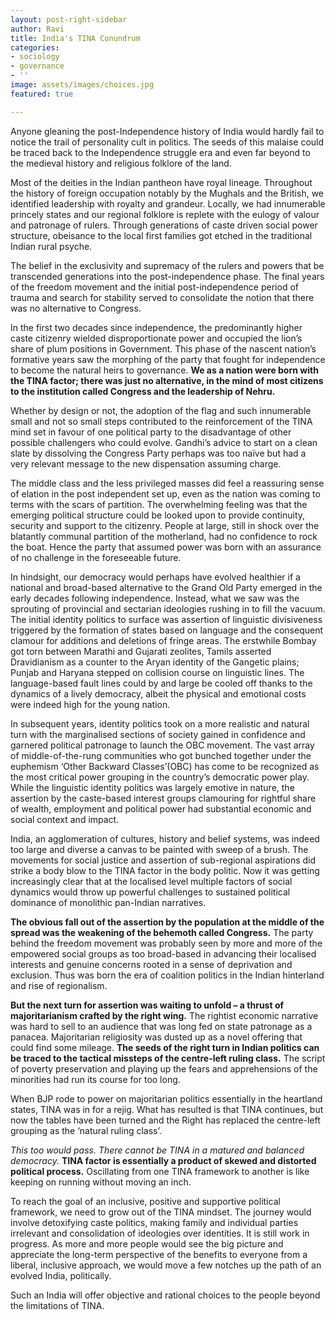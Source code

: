 ```yaml
---
layout: post-right-sidebar
author: Ravi
title: India's TINA Conundrum
categories:
- sociology
- governance
- ''
image: assets/images/choices.jpg
featured: true

---
```

Anyone gleaning the post-Independence history of India would hardly fail to notice the trail of personality cult in politics. The seeds of this malaise could be traced back to the Independence struggle era and even far beyond to the medieval history and religious folklore of the land.

Most of the deities in the Indian pantheon have royal lineage. Throughout the history of foreign occupation notably by the Mughals and the British, we identified leadership with royalty and grandeur. Locally, we had innumerable princely states and our regional folklore is replete with the eulogy of valour and patronage of rulers. Through generations of caste driven social power structure, obeisance to the local first families got etched in the traditional Indian rural psyche.

The belief in the exclusivity and supremacy of the rulers and powers that be transcended generations into the post-independence phase. The final years of the freedom movement and the initial post-independence period of trauma and search for stability served to consolidate the notion that there was no alternative to Congress.

In the first two decades since independence, the predominantly higher caste citizenry wielded disproportionate power and occupied the lion’s share of plum positions in Government. This phase of the nascent nation’s formative years saw the morphing of the party that fought for independence to become the natural heirs to governance. **We as a nation were born with the TINA factor; there was just no alternative, in the mind of most citizens to the institution called Congress and the leadership of Nehru.**

Whether by design or not, the adoption of the flag and such innumerable small and not so small steps contributed to the reinforcement of the TINA mind set in favour of one political party to the disadvantage of other possible challengers who could evolve. Gandhi’s advice to start on a clean slate by dissolving the Congress Party perhaps was too naïve but had a very relevant message to the new dispensation assuming charge.

The middle class and the less privileged masses did feel a reassuring sense of elation in the post independent set up, even as the nation was coming to terms with the scars of partition. The overwhelming feeling was that the emerging political structure could be looked upon to provide continuity, security and support to the citizenry. People at large, still in shock over the blatantly communal partition of the motherland, had no confidence to rock the boat. Hence the party that assumed power was born with an assurance of no challenge in the foreseeable future.

In hindsight, our democracy would perhaps have evolved healthier if a national and broad-based alternative to the Grand Old Party emerged in the early decades following independence. Instead, what we saw was the sprouting of provincial and sectarian ideologies rushing in to fill the vacuum. The initial identity politics to surface was assertion of linguistic divisiveness triggered by the formation of states based on language and the consequent clamour for additions and deletions of fringe areas. The erstwhile Bombay got torn between Marathi and Gujarati zeolites, Tamils asserted Dravidianism as a counter to the Aryan identity of the Gangetic plains; Punjab and Haryana stepped on collision course on linguistic lines. The language-based fault lines could by and large be cooled off thanks to the dynamics of a lively democracy, albeit the physical and emotional costs were indeed high for the young nation.

In subsequent years, identity politics took on a more realistic and natural turn with the marginalised sections of society gained in confidence and garnered political patronage to launch the OBC movement. The vast array of middle-of-the-rung communities who got bunched together under the euphemism ‘Other Backward Classes’(OBC) has come to be recognized as the most critical power grouping in the country’s democratic power play. While the linguistic identity politics was largely emotive in nature, the assertion by the caste-based interest groups clamouring for rightful share of wealth, employment and political power had substantial economic and social context and impact.

India, an agglomeration of cultures, history and belief systems, was indeed too large and diverse a canvas to be painted with sweep of a brush. The movements for social justice and assertion of sub-regional aspirations did strike a body blow to the TINA factor in the body politic. Now it was getting increasingly clear that at the localised level multiple factors of social dynamics would throw up powerful challenges to sustained political dominance of monolithic pan-Indian narratives.

**The obvious fall out of the assertion by the population at the middle of the spread was the weakening of the behemoth called Congress.** The party behind the freedom movement was probably seen by more and more of the empowered social groups as too broad-based in advancing their localised interests and genuine concerns rooted in a sense of deprivation and exclusion. Thus was born the era of coalition politics in the Indian hinterland and rise of regionalism.

**But the next turn for assertion was waiting to unfold – a thrust of majoritarianism crafted by the right wing.** The rightist economic narrative was hard to sell to an audience that was long fed on state patronage as a panacea. Majoritarian religiosity was dusted up as a novel offering that could find some mileage. **The seeds of the right turn in Indian politics can be traced to the tactical missteps of the centre-left ruling class.** The script of poverty preservation and playing up the fears and apprehensions of the minorities had run its course for too long.

When BJP rode to power on majoritarian politics essentially in the heartland states, TINA was in for a rejig. What has resulted is that TINA continues, but now the tables have been turned and the Right has replaced the centre-left grouping as the ‘natural ruling class’.

_This too would pass. There cannot be TINA in a matured and balanced democracy._ **TINA factor is essentially a product of skewed and distorted political process.** Oscillating from one TINA framework to another is like keeping on running without moving an inch.

To reach the goal of an inclusive, positive and supportive political framework, we need to grow out of the TINA mindset. The journey would involve detoxifying caste politics, making family and individual parties irrelevant and consolidation of ideologies over identities. It is still work in progress. As more and more people would see the big picture and appreciate the long-term perspective of the benefits to everyone from a liberal, inclusive approach, we would move a few notches up the path of an evolved India, politically.

Such an India will offer objective and rational choices to the people beyond the limitations of TINA.